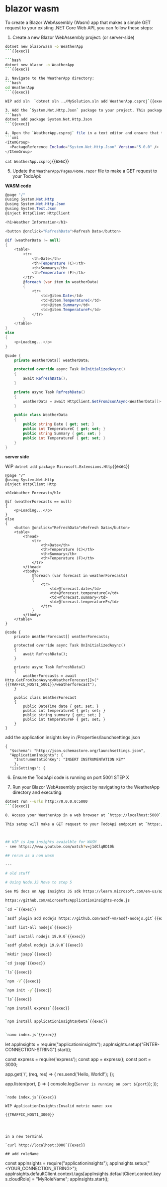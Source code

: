 # blazor wasm

To create a Blazor WebAssembly (Wasm) app that makes a simple GET request to your existing .NET Core Web API, you can follow these steps:

1. Create a new Blazor WebAssembly project: (or server-side)
```bash
dotnet new blazorwasm -o WeatherApp
```{{exec}}

```bash
dotnet new blazor -o WeatherApp
```{{exec}}

2. Navigate to the WeatherApp directory:
```bash
cd WeatherApp
```{{exec}}

WIP add sln  `dotnet sln ../MySolution.sln add WeatherApp.csproj`{{exec}}

3. Add the `System.Net.Http.Json` package to your project. This package provides support for making HTTP requests in Blazor WebAssembly:
```bash
dotnet add package System.Net.Http.Json
```{{exec}}

4. Open the `WeatherApp.csproj` file in a text editor and ensure that the `System.Net.Http.Json` package is added as a reference:
```xml
<ItemGroup>
  <PackageReference Include="System.Net.Http.Json" Version="5.0.0" />
</ItemGroup>
```

`cat WeatherApp.csproj`{{exec}}

5. Update the `WeatherApp/Pages/Home.razor` file to make a GET request to your TodoApi:

**WASM code**
```csharp
@page "/"
@using System.Net.Http
@using System.Net.Http.Json
@using System.Text.Json
@inject HttpClient HttpClient

<h1>Weather Information</h1>

<button @onclick="RefreshData">Refresh Data</button>

@if (weatherData != null)
{
    <table>
        <tr>
            <th>Date</th>
            <th>Temperature (C)</th>
            <th>Summary</th>
            <th>Temperature (F)</th>
        </tr>
        @foreach (var item in weatherData)
        {
            <tr>
                <td>@item.Date</td>
                <td>@item.TemperatureC</td>
                <td>@item.Summary</td>
                <td>@item.TemperatureF</td>
            </tr>
        }
    </table>
}
else
{
    <p>Loading...</p>
}

@code {
    private WeatherData[] weatherData;

    protected override async Task OnInitializedAsync()
    {
        await RefreshData();
    }

    private async Task RefreshData()
    {
        weatherData = await HttpClient.GetFromJsonAsync<WeatherData[]>("{{TRAFFIC_HOST1_5001}}/weatherforecast");
    }

    public class WeatherData
    {
        public string Date { get; set; }
        public int TemperatureC { get; set; }
        public string Summary { get; set; }
        public int TemperatureF { get; set; }
    }
}
```

**server side**

WIP `dotnet add package Microsoft.Extensions.Http`{{exec}}
```
@page "/"
@using System.Net.Http
@inject HttpClient Http

<h1>Weather Forecast</h1>

@if (weatherForecasts == null)
{
    <p>Loading...</p>
}
else
{
    <button @onclick="RefreshData">Refresh Data</button>
    <table>
        <thead>
            <tr>
                <th>Date</th>
                <th>Temperature (C)</th>
                <th>Summary</th>
                <th>Temperature (F)</th>
            </tr>
        </thead>
        <tbody>
            @foreach (var forecast in weatherForecasts)
            {
                <tr>
                    <td>@forecast.date</td>
                    <td>@forecast.temperatureC</td>
                    <td>@forecast.summary</td>
                    <td>@forecast.temperatureF</td>
                </tr>
            }
        </tbody>
    </table>
}

@code {
    private WeatherForecast[] weatherForecasts;

    protected override async Task OnInitializedAsync()
    {
        await RefreshData();
    }

    private async Task RefreshData()
    {
        weatherForecasts = await Http.GetFromJsonAsync<WeatherForecast[]>("{{TRAFFIC_HOST1_5001}}/weatherforecast");
    }

    public class WeatherForecast
    {
        public DateTime date { get; set; }
        public int temperatureC { get; set; }
        public string summary { get; set; }
        public int temperatureF { get; set; }
    }
}
```
add the application insights key in  /Properties/launchsettings.json
```
{
  "$schema": "http://json.schemastore.org/launchsettings.json",
  "ApplicationInsights": {
    "InstrumentationKey": "INSERT INSTRUMENTATION KEY"
    },
  "iisSettings": {
  ```

6. Ensure the TodoApi code is running on port 5001 STEP X

7. Run your Blazor WebAssembly project by navigating to the WeatherApp directory and executing:
```bash
dotnet run --urls http://0.0.0.0:5000
```{{exec}}

8. Access your WeatherApp in a web browser at `https://localhost:5000`, {{TRAFFIC_HOST1_5000}}

This setup will make a GET request to your TodoApi endpoint at `https://localhost:5001/weather` and display the temperature and conditions returned by the API. Make sure to update the URL in the `OnInitializedAsync` method to match the actual endpoint of your TodoApi.



## WIP is App insights avaialble for WASM
- see https://www.youtube.com/watch?v=j1dClqBD10k

## rerun as a non wasm

---

# old stuff

# Using Node.JS Move to step 5

See MS docs on App Insights JS sdk https://learn.microsoft.com/en-us/azure/azure-monitor/app/javascript-sdk?tabs=javascriptwebsdkloaderscript

https://github.com/microsoft/ApplicationInsights-node.js

`cd ~`{{exec}}

`asdf plugin add nodejs https://github.com/asdf-vm/asdf-nodejs.git`{{exec}}

`asdf list-all nodejs`{{exec}}

`asdf install nodejs 19.9.0`{{exec}}

`asdf global nodejs 19.9.0`{{exec}}

`mkdir jsapp`{{exec}}

`cd jsapp`{{exec}}

`ls`{{exec}}

`npm -V`{{exec}}

`npm init -y`{{exec}}

`ls`{{exec}}

`npm install express`{{exec}}


`npm install applicationinsights@beta`{{exec}}


`nano index.js`{{exec}}


```
let appInsights = require("applicationinsights");
appInsights.setup("ENTER-CONNECTION-STRING").start();


const express = require('express');
const app = express();
const port = 3000;

app.get('/', (req, res) => {
  res.send('Hello, World!');
});

app.listen(port, () => {
  console.log(`Server is running on port ${port}`);
});
```

`node index.js`{{exec}}

WIP ApplicationInsights:Invalid metric name: xxx

{{TRAFFIC_HOST1_3000}}




in a new terminal

`curl http://localhost:3000`{{exec}}

## add roleName

```
const appInsights = require("applicationinsights");
appInsights.setup("<YOUR_CONNECTION_STRING>");
appInsights.defaultClient.context.tags[appInsights.defaultClient.context.keys.cloudRole] = "MyRoleName";
appInsights.start();
```

